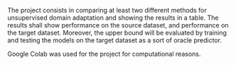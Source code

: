 The project consists in comparing at least two different methods for unsupervised domain adaptation and showing the results in a table. The results shall show performance on the source dataset, and performance on the target dataset. Moreover, the upper bound will be evaluated by training and testing the models on the target dataset as a sort of oracle predictor.

Google Colab was used for the project for computational reasons.
